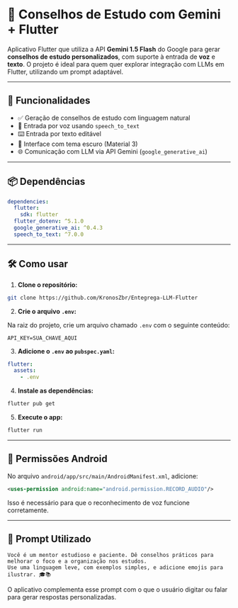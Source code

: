 # 🧠 Conselhos de Estudo com Gemini + Flutter

Aplicativo Flutter que utiliza a API **Gemini 1.5 Flash** do Google para gerar **conselhos de estudo personalizados**, com suporte à entrada de **voz** e **texto**. O projeto é ideal para quem quer explorar integração com LLMs em Flutter, utilizando um prompt adaptável.

---

## 🚀 Funcionalidades

- ✅ Geração de conselhos de estudo com linguagem natural  
- 🎤 Entrada por voz usando `speech_to_text`  
- ⌨️ Entrada por texto editável  
- 🎨 Interface com tema escuro (Material 3)  
- 🌐 Comunicação com LLM via API Gemini (`google_generative_ai`)  

---

## 📦 Dependências

```yaml
dependencies:
  flutter:
    sdk: flutter
  flutter_dotenv: ^5.1.0
  google_generative_ai: ^0.4.3
  speech_to_text: ^7.0.0
```

---

## 🛠️ Como usar

1. **Clone o repositório:**

```bash
git clone https://github.com/KronosZbr/Entegrega-LLM-Flutter
```

2. **Crie o arquivo `.env`:**

Na raiz do projeto, crie um arquivo chamado `.env` com o seguinte conteúdo:

```
API_KEY=SUA_CHAVE_AQUI
```

3. **Adicione o `.env` ao `pubspec.yaml`:**

```yaml
flutter:
  assets:
    - .env
```

4. **Instale as dependências:**

```bash
flutter pub get
```

5. **Execute o app:**

```bash
flutter run
```

---

## 🔐 Permissões Android

No arquivo `android/app/src/main/AndroidManifest.xml`, adicione:

```xml
<uses-permission android:name="android.permission.RECORD_AUDIO"/>
```

Isso é necessário para que o reconhecimento de voz funcione corretamente.

---

## 📌 Prompt Utilizado

```text
Você é um mentor estudioso e paciente. Dê conselhos práticos para melhorar o foco e a organização nos estudos.
Use uma linguagem leve, com exemplos simples, e adicione emojis para ilustrar. 🎓📚
```

O aplicativo complementa esse prompt com o que o usuário digitar ou falar para gerar respostas personalizadas.

